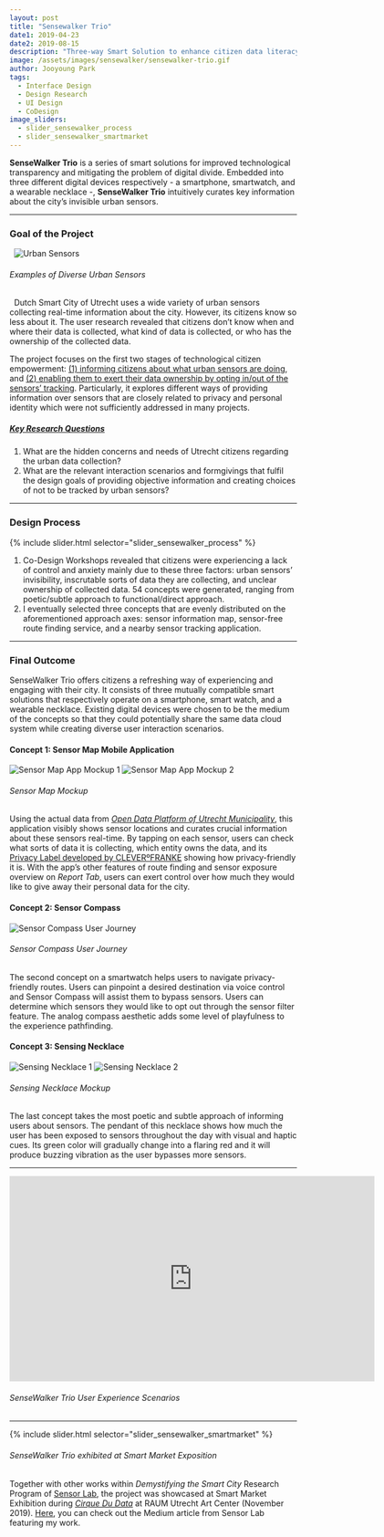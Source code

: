 ```yaml
---
layout: post
title: "Sensewalker Trio"
date1: 2019-04-23
date2: 2019-08-15
description: "Three-way Smart Solution to enhance citizen data literacy"
image: /assets/images/sensewalker/sensewalker-trio.gif
author: Jooyoung Park
tags: 
  - Interface Design
  - Design Research
  - UI Design
  - CoDesign
image_sliders:
  - slider_sensewalker_process
  - slider_sensewalker_smartmarket
---
```

**SenseWalker Trio** is a series of smart solutions for improved technological transparency and mitigating the problem of digital divide. Embedded into three different digital devices respectively - a smartphone, smartwatch, and a wearable necklace -, **SenseWalker Trio** intuitively curates key information about the city’s invisible urban sensors. 
<hr/>

### Goal of the Project
&nbsp;
![Urban Sensors](/assets/images/sensewalker/sensewalker-trio-01.jpg)
###### *Examples of Diverse Urban Sensors*

&nbsp;
Dutch Smart City of Utrecht uses a wide variety of urban sensors collecting real-time information about the city. However, its citizens know so less about it. The user research revealed that citizens don’t know when and where their data is collected, what kind of data is collected, or who has the ownership of the collected data.

The project focuses on the first two stages of technological citizen empowerment: <ins>(1) informing citizens about what urban sensors are doing</ins>, and <ins>(2) enabling them to exert their data ownership by opting in/out of the sensors’ tracking</ins>. Particularly, it explores different ways of providing information over sensors that are closely related to privacy and personal identity which were not sufficiently addressed in many projects. 

##### <ins>Key Research Questions</ins>
1. What are the hidden concerns and needs of Utrecht citizens regarding the urban data collection?
2. What are the relevant interaction scenarios and formgivings that fulfil the design goals of providing objective information and creating choices of not to be tracked by urban sensors?
&nbsp;

<hr/>

### Design Process

{% include slider.html selector="slider_sensewalker_process" %}

1. Co-Design Workshops revealed that citizens were experiencing a lack of control and anxiety mainly due to these three factors: urban sensors’ invisibility, inscrutable sorts of data they are collecting, and unclear ownership of collected data. 54 concepts were generated, ranging from poetic/subtle approach to functional/direct approach.
2. I eventually selected three concepts that are evenly distributed on the aforementioned approach axes: sensor information map, sensor-free route finding service, and a nearby sensor tracking application. 

<hr/>

### Final Outcome
SenseWalker Trio offers citizens a refreshing way of experiencing and engaging with their city. It consists of three mutually compatible smart solutions that respectively operate on a smartphone, smart watch, and a wearable necklace. Existing digital devices were chosen to be the medium of the concepts so that they could potentially share the same data cloud system while creating diverse user interaction scenarios. 

#### Concept 1: Sensor Map Mobile Application

![Sensor Map App Mockup 1](/assets/images/sensewalker/sensewalker-trio-06.png)
![Sensor Map App Mockup 2](/assets/images/sensewalker/1_2app.png)
###### *Sensor Map Mockup*

Using the actual data from *<a href="https://utrecht.dataplatform.nl/#/home" target="_blank">Open Data Platform of Utrecht Municipality</a>*, this application visibly shows sensor locations and curates crucial information about these sensors real-time. By tapping on each sensor, users can check what sorts of data it is collecting, which entity owns the data, and its <a href="https://europeandesign.org/submissions/privacy-label/" target="_blank">Privacy Label developed by CLEVERºFRANKE</a> showing how privacy-friendly it is. With the app’s other features of route finding and sensor exposure overview on *Report Tab*, users can exert control over how much they would like to give away their personal data for the city.

#### Concept 2: Sensor Compass

![Sensor Compass User Journey](/assets/images/sensewalker/2watch.png)
###### *Sensor Compass User Journey*

The second concept on a smartwatch helps users to navigate privacy-friendly routes. Users can pinpoint a desired destination via voice control and Sensor Compass will assist them to bypass sensors. Users can determine which sensors they would like to opt out through the sensor filter feature. The analog compass aesthetic adds some level of playfulness to the experience pathfinding.

#### Concept 3: Sensing Necklace

![Sensing Necklace 1](/assets/images/sensewalker/3_1necklace.png)
![Sensing Necklace 2](/assets/images/sensewalker/3_2necklace.png)
###### *Sensing Necklace Mockup*

The last concept takes the most poetic and subtle approach of informing users about sensors. The pendant of this necklace shows how much the user has been exposed to sensors throughout the day with visual and haptic cues. Its green color will gradually change into a flaring red and it will produce buzzing vibration as the user bypasses more sensors.

<hr/>

<iframe src="https://player.vimeo.com/video/501876193" width="640" height="360" frameborder="0" allow="autoplay; fullscreen; picture-in-picture" allowfullscreen></iframe>

###### *SenseWalker Trio User Experience Scenarios*

<hr/>

{% include slider.html selector="slider_sensewalker_smartmarket" %}
###### *SenseWalker Trio exhibited at Smart Market Exposition*

Together with other works within *Demystifying the Smart City* Research Program of <a href="https://www.sensorlab.nl/" target="_blank">Sensor Lab</a>, the project was showcased at Smart Market Exhibition during *<a href="https://raumutrecht.nl/event/cirque-du-data/" target="_blank">Cirque Du Data</a>* at RAUM Utrecht Art Center (November 2019). <a href="https://medium.com/sensor-lab/looking-back-on-demystifying-the-smart-city-a-year-of-research-on-the-trade-off-between-citizen-1ce0939efbf9" target="_blank">Here</a>, you can check out the Medium article from Sensor Lab featuring my work.

